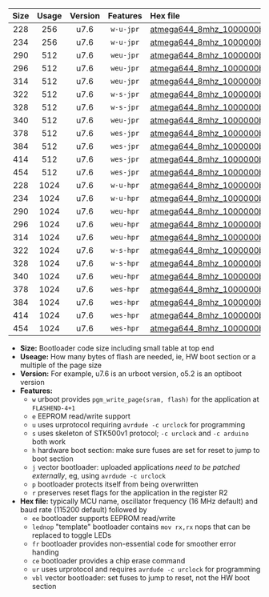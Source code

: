 |Size|Usage|Version|Features|Hex file|
|:-:|:-:|:-:|:-:|:--|
|228|256|u7.6|`w-u-jpr`|[atmega644_8mhz_1000000bps_ur_vbl.hex](https://raw.githubusercontent.com/stefanrueger/urboot/main/atmega644_8mhz_1000000bps_ur_vbl.hex)|
|234|256|u7.6|`w-u-jpr`|[atmega644_8mhz_1000000bps_lednop_ur_vbl.hex](https://raw.githubusercontent.com/stefanrueger/urboot/main/atmega644_8mhz_1000000bps_lednop_ur_vbl.hex)|
|290|512|u7.6|`weu-jpr`|[atmega644_8mhz_1000000bps_ee_ur_vbl.hex](https://raw.githubusercontent.com/stefanrueger/urboot/main/atmega644_8mhz_1000000bps_ee_ur_vbl.hex)|
|296|512|u7.6|`weu-jpr`|[atmega644_8mhz_1000000bps_ee_lednop_ur_vbl.hex](https://raw.githubusercontent.com/stefanrueger/urboot/main/atmega644_8mhz_1000000bps_ee_lednop_ur_vbl.hex)|
|314|512|u7.6|`weu-jpr`|[atmega644_8mhz_1000000bps_ee_lednop_fr_ur_vbl.hex](https://raw.githubusercontent.com/stefanrueger/urboot/main/atmega644_8mhz_1000000bps_ee_lednop_fr_ur_vbl.hex)|
|322|512|u7.6|`w-s-jpr`|[atmega644_8mhz_1000000bps_vbl.hex](https://raw.githubusercontent.com/stefanrueger/urboot/main/atmega644_8mhz_1000000bps_vbl.hex)|
|328|512|u7.6|`w-s-jpr`|[atmega644_8mhz_1000000bps_lednop_vbl.hex](https://raw.githubusercontent.com/stefanrueger/urboot/main/atmega644_8mhz_1000000bps_lednop_vbl.hex)|
|340|512|u7.6|`weu-jpr`|[atmega644_8mhz_1000000bps_ee_lednop_fr_ce_ur_vbl.hex](https://raw.githubusercontent.com/stefanrueger/urboot/main/atmega644_8mhz_1000000bps_ee_lednop_fr_ce_ur_vbl.hex)|
|378|512|u7.6|`wes-jpr`|[atmega644_8mhz_1000000bps_ee_vbl.hex](https://raw.githubusercontent.com/stefanrueger/urboot/main/atmega644_8mhz_1000000bps_ee_vbl.hex)|
|384|512|u7.6|`wes-jpr`|[atmega644_8mhz_1000000bps_ee_lednop_vbl.hex](https://raw.githubusercontent.com/stefanrueger/urboot/main/atmega644_8mhz_1000000bps_ee_lednop_vbl.hex)|
|414|512|u7.6|`wes-jpr`|[atmega644_8mhz_1000000bps_ee_lednop_fr_vbl.hex](https://raw.githubusercontent.com/stefanrueger/urboot/main/atmega644_8mhz_1000000bps_ee_lednop_fr_vbl.hex)|
|454|512|u7.6|`wes-jpr`|[atmega644_8mhz_1000000bps_ee_lednop_fr_ce_vbl.hex](https://raw.githubusercontent.com/stefanrueger/urboot/main/atmega644_8mhz_1000000bps_ee_lednop_fr_ce_vbl.hex)|
|228|1024|u7.6|`w-u-hpr`|[atmega644_8mhz_1000000bps_ur.hex](https://raw.githubusercontent.com/stefanrueger/urboot/main/atmega644_8mhz_1000000bps_ur.hex)|
|234|1024|u7.6|`w-u-hpr`|[atmega644_8mhz_1000000bps_lednop_ur.hex](https://raw.githubusercontent.com/stefanrueger/urboot/main/atmega644_8mhz_1000000bps_lednop_ur.hex)|
|290|1024|u7.6|`weu-hpr`|[atmega644_8mhz_1000000bps_ee_ur.hex](https://raw.githubusercontent.com/stefanrueger/urboot/main/atmega644_8mhz_1000000bps_ee_ur.hex)|
|296|1024|u7.6|`weu-hpr`|[atmega644_8mhz_1000000bps_ee_lednop_ur.hex](https://raw.githubusercontent.com/stefanrueger/urboot/main/atmega644_8mhz_1000000bps_ee_lednop_ur.hex)|
|314|1024|u7.6|`weu-hpr`|[atmega644_8mhz_1000000bps_ee_lednop_fr_ur.hex](https://raw.githubusercontent.com/stefanrueger/urboot/main/atmega644_8mhz_1000000bps_ee_lednop_fr_ur.hex)|
|322|1024|u7.6|`w-s-hpr`|[atmega644_8mhz_1000000bps.hex](https://raw.githubusercontent.com/stefanrueger/urboot/main/atmega644_8mhz_1000000bps.hex)|
|328|1024|u7.6|`w-s-hpr`|[atmega644_8mhz_1000000bps_lednop.hex](https://raw.githubusercontent.com/stefanrueger/urboot/main/atmega644_8mhz_1000000bps_lednop.hex)|
|340|1024|u7.6|`weu-hpr`|[atmega644_8mhz_1000000bps_ee_lednop_fr_ce_ur.hex](https://raw.githubusercontent.com/stefanrueger/urboot/main/atmega644_8mhz_1000000bps_ee_lednop_fr_ce_ur.hex)|
|378|1024|u7.6|`wes-hpr`|[atmega644_8mhz_1000000bps_ee.hex](https://raw.githubusercontent.com/stefanrueger/urboot/main/atmega644_8mhz_1000000bps_ee.hex)|
|384|1024|u7.6|`wes-hpr`|[atmega644_8mhz_1000000bps_ee_lednop.hex](https://raw.githubusercontent.com/stefanrueger/urboot/main/atmega644_8mhz_1000000bps_ee_lednop.hex)|
|414|1024|u7.6|`wes-hpr`|[atmega644_8mhz_1000000bps_ee_lednop_fr.hex](https://raw.githubusercontent.com/stefanrueger/urboot/main/atmega644_8mhz_1000000bps_ee_lednop_fr.hex)|
|454|1024|u7.6|`wes-hpr`|[atmega644_8mhz_1000000bps_ee_lednop_fr_ce.hex](https://raw.githubusercontent.com/stefanrueger/urboot/main/atmega644_8mhz_1000000bps_ee_lednop_fr_ce.hex)|

- **Size:** Bootloader code size including small table at top end
- **Useage:** How many bytes of flash are needed, ie, HW boot section or a multiple of the page size
- **Version:** For example, u7.6 is an urboot version, o5.2 is an optiboot version
- **Features:**
  + `w` urboot provides `pgm_write_page(sram, flash)` for the application at `FLASHEND-4+1`
  + `e` EEPROM read/write support
  + `u` uses urprotocol requiring `avrdude -c urclock` for programming
  + `s` uses skeleton of STK500v1 protocol; `-c urclock` and `-c arduino` both work
  + `h` hardware boot section: make sure fuses are set for reset to jump to boot section
  + `j` vector bootloader: uploaded applications *need to be patched externally*, eg, using `avrdude -c urclock`
  + `p` bootloader protects itself from being overwritten
  + `r` preserves reset flags for the application in the register R2
- **Hex file:** typically MCU name, oscillator frequency (16 MHz default) and baud rate (115200 default) followed by
  + `ee` bootloader supports EEPROM read/write
  + `lednop` "template" bootloader contains `mov rx,rx` nops that can be replaced to toggle LEDs
  + `fr` bootloader provides non-essential code for smoother error handing
  + `ce` bootloader provides a chip erase command
  + `ur` uses urprotocol and requires `avrdude -c urclock` for programming
  + `vbl` vector bootloader: set fuses to jump to reset, not the HW boot section
